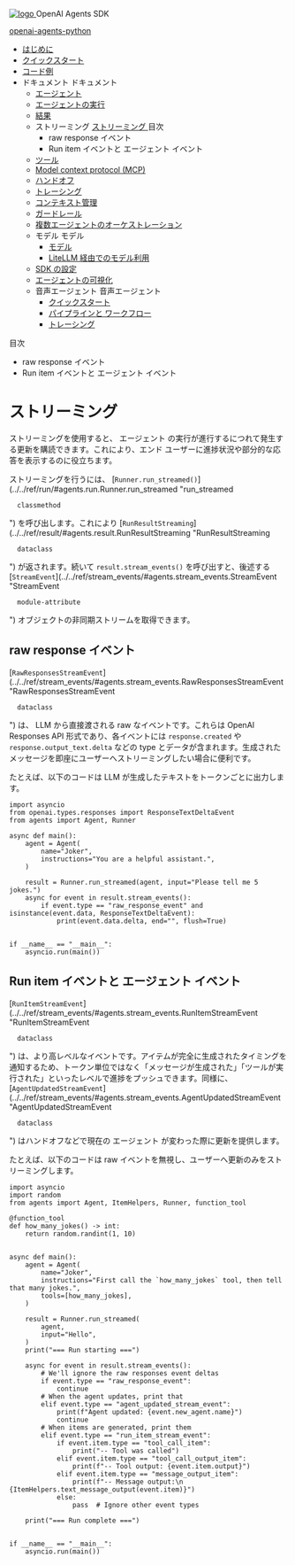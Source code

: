 [ ![logo](../../assets/logo.svg) ](../ "OpenAI Agents SDK") OpenAI Agents SDK 

[ openai-agents-python  ](https://github.com/openai/openai-agents-python "リポジトリへ")

  * [ はじめに  ](../)
  * [ クイックスタート  ](../quickstart/)
  * [ コード例  ](../examples/)
  * ドキュメント  ドキュメント 
    * [ エージェント  ](../agents/)
    * [ エージェントの実行  ](../running_agents/)
    * [ 結果  ](../results/)
    * ストリーミング  [ ストリーミング  ](./) 目次 
      * raw response イベント 
      * Run item イベントと エージェント イベント 
    * [ ツール  ](../tools/)
    * [ Model context protocol (MCP)  ](../mcp/)
    * [ ハンドオフ  ](../handoffs/)
    * [ トレーシング  ](../tracing/)
    * [ コンテキスト管理  ](../context/)
    * [ ガードレール  ](../guardrails/)
    * [ 複数エージェントのオーケストレーション  ](../multi_agent/)
    * モデル  モデル 
      * [ モデル  ](../models/)
      * [ LiteLLM 経由でのモデル利用  ](../models/litellm/)
    * [ SDK の設定  ](../config/)
    * [ エージェントの可視化  ](../visualization/)
    * 音声エージェント  音声エージェント 
      * [ クイックスタート  ](../voice/quickstart/)
      * [ パイプラインと ワークフロー  ](../voice/pipeline/)
      * [ トレーシング  ](../voice/tracing/)



目次 

  * raw response イベント 
  * Run item イベントと エージェント イベント 



# ストリーミング

ストリーミングを使用すると、 エージェント の実行が進行するにつれて発生する更新を購読できます。これにより、エンド ユーザーに進捗状況や部分的な応答を表示するのに役立ちます。

ストリーミングを行うには、 [`Runner.run_streamed()`](../../ref/run/#agents.run.Runner.run_streamed "run_streamed


  
      classmethod
  ") を呼び出します。これにより [`RunResultStreaming`](../../ref/result/#agents.result.RunResultStreaming "RunResultStreaming


  
      dataclass
  ") が返されます。続いて `result.stream_events()` を呼び出すと、後述する [`StreamEvent`](../../ref/stream_events/#agents.stream_events.StreamEvent "StreamEvent


  
      module-attribute
  ") オブジェクトの非同期ストリームを取得できます。

## raw response イベント

[`RawResponsesStreamEvent`](../../ref/stream_events/#agents.stream_events.RawResponsesStreamEvent "RawResponsesStreamEvent


  
      dataclass
  ") は、 LLM から直接渡される raw なイベントです。これらは OpenAI Responses API 形式であり、各イベントには `response.created` や `response.output_text.delta` などの type とデータが含まれます。生成されたメッセージを即座にユーザーへストリーミングしたい場合に便利です。

たとえば、以下のコードは LLM が生成したテキストをトークンごとに出力します。
    
    
    import asyncio
    from openai.types.responses import ResponseTextDeltaEvent
    from agents import Agent, Runner
    
    async def main():
        agent = Agent(
            name="Joker",
            instructions="You are a helpful assistant.",
        )
    
        result = Runner.run_streamed(agent, input="Please tell me 5 jokes.")
        async for event in result.stream_events():
            if event.type == "raw_response_event" and isinstance(event.data, ResponseTextDeltaEvent):
                print(event.data.delta, end="", flush=True)
    
    
    if __name__ == "__main__":
        asyncio.run(main())
    

## Run item イベントと エージェント イベント

[`RunItemStreamEvent`](../../ref/stream_events/#agents.stream_events.RunItemStreamEvent "RunItemStreamEvent


  
      dataclass
  ") は、より高レベルなイベントです。アイテムが完全に生成されたタイミングを通知するため、トークン単位ではなく「メッセージが生成された」「ツールが実行された」といったレベルで進捗をプッシュできます。同様に、 [`AgentUpdatedStreamEvent`](../../ref/stream_events/#agents.stream_events.AgentUpdatedStreamEvent "AgentUpdatedStreamEvent


  
      dataclass
  ") はハンドオフなどで現在の エージェント が変わった際に更新を提供します。

たとえば、以下のコードは raw イベントを無視し、ユーザーへ更新のみをストリーミングします。
    
    
    import asyncio
    import random
    from agents import Agent, ItemHelpers, Runner, function_tool
    
    @function_tool
    def how_many_jokes() -> int:
        return random.randint(1, 10)
    
    
    async def main():
        agent = Agent(
            name="Joker",
            instructions="First call the `how_many_jokes` tool, then tell that many jokes.",
            tools=[how_many_jokes],
        )
    
        result = Runner.run_streamed(
            agent,
            input="Hello",
        )
        print("=== Run starting ===")
    
        async for event in result.stream_events():
            # We'll ignore the raw responses event deltas
            if event.type == "raw_response_event":
                continue
            # When the agent updates, print that
            elif event.type == "agent_updated_stream_event":
                print(f"Agent updated: {event.new_agent.name}")
                continue
            # When items are generated, print them
            elif event.type == "run_item_stream_event":
                if event.item.type == "tool_call_item":
                    print("-- Tool was called")
                elif event.item.type == "tool_call_output_item":
                    print(f"-- Tool output: {event.item.output}")
                elif event.item.type == "message_output_item":
                    print(f"-- Message output:\n {ItemHelpers.text_message_output(event.item)}")
                else:
                    pass  # Ignore other event types
    
        print("=== Run complete ===")
    
    
    if __name__ == "__main__":
        asyncio.run(main())
    
